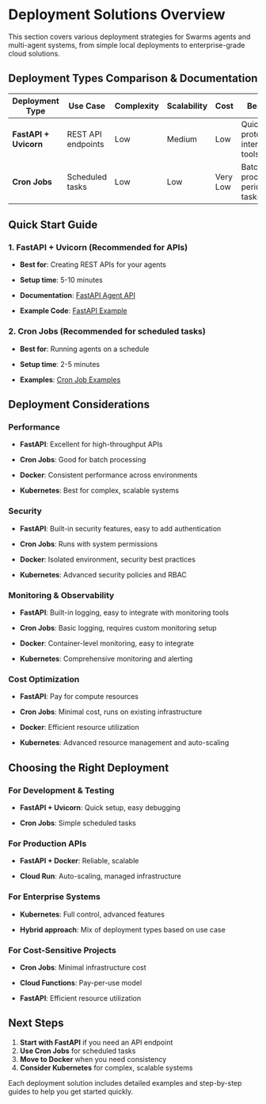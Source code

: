 # Deployment Solutions Overview

This section covers various deployment strategies for Swarms agents and multi-agent systems, from simple local deployments to enterprise-grade cloud solutions.

## Deployment Types Comparison & Documentation

| Deployment Type         | Use Case            | Complexity | Scalability | Cost      | Best For                        | Documentation Link                                                          | Status     |
|------------------------|---------------------|------------|-------------|-----------|----------------------------------|-----------------------------------------------------------------------------|------------|
| **FastAPI + Uvicorn**  | REST API endpoints  | Low        | Medium      | Low       | Quick prototypes, internal tools | [FastAPI Agent API Guide](fastapi_agent_api.md)                             | Available  |
| **Cron Jobs**          | Scheduled tasks     | Low        | Low         | Very Low  | Batch processing, periodic tasks | [Cron Job Examples](../../examples/deployment_solutions/cron_job_examples/) | Available  |


## Quick Start Guide

### 1. FastAPI + Uvicorn (Recommended for APIs)

- **Best for**: Creating REST APIs for your agents

- **Setup time**: 5-10 minutes

- **Documentation**: [FastAPI Agent API](fastapi_agent_api.md)

- **Example Code**: [FastAPI Example](../../examples/deployment_solutions/fastapi_agent_api_example.py)


### 2. Cron Jobs (Recommended for scheduled tasks)

- **Best for**: Running agents on a schedule

- **Setup time**: 2-5 minutes

- **Examples**: [Cron Job Examples](../../examples/deployment_solutions/cron_job_examples/)



## Deployment Considerations

### Performance

- **FastAPI**: Excellent for high-throughput APIs

- **Cron Jobs**: Good for batch processing

- **Docker**: Consistent performance across environments

- **Kubernetes**: Best for complex, scalable systems


### Security

- **FastAPI**: Built-in security features, easy to add authentication

- **Cron Jobs**: Runs with system permissions

- **Docker**: Isolated environment, security best practices

- **Kubernetes**: Advanced security policies and RBAC


### Monitoring & Observability

- **FastAPI**: Built-in logging, easy to integrate with monitoring tools

- **Cron Jobs**: Basic logging, requires custom monitoring setup

- **Docker**: Container-level monitoring, easy to integrate

- **Kubernetes**: Comprehensive monitoring and alerting


### Cost Optimization

- **FastAPI**: Pay for compute resources

- **Cron Jobs**: Minimal cost, runs on existing infrastructure

- **Docker**: Efficient resource utilization

- **Kubernetes**: Advanced resource management and auto-scaling


## Choosing the Right Deployment

### For Development & Testing

- **FastAPI + Uvicorn**: Quick setup, easy debugging

- **Cron Jobs**: Simple scheduled tasks


### For Production APIs

- **FastAPI + Docker**: Reliable, scalable

- **Cloud Run**: Auto-scaling, managed infrastructure


### For Enterprise Systems

- **Kubernetes**: Full control, advanced features

- **Hybrid approach**: Mix of deployment types based on use case


### For Cost-Sensitive Projects

- **Cron Jobs**: Minimal infrastructure cost

- **Cloud Functions**: Pay-per-use model

- **FastAPI**: Efficient resource utilization


## Next Steps

1. **Start with FastAPI** if you need an API endpoint
2. **Use Cron Jobs** for scheduled tasks
3. **Move to Docker** when you need consistency
4. **Consider Kubernetes** for complex, scalable systems

Each deployment solution includes detailed examples and step-by-step guides to help you get started quickly.
